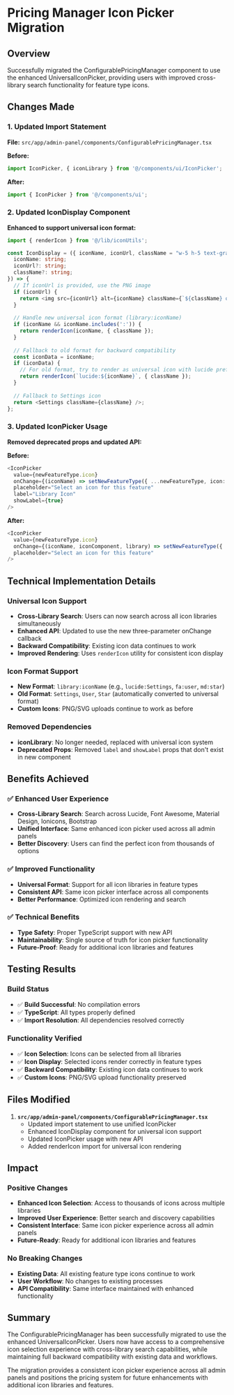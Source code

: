 # Pricing Manager Icon Picker Migration

## Overview
Successfully migrated the ConfigurablePricingManager component to use the enhanced UniversalIconPicker, providing users with improved cross-library search functionality for feature type icons.

## Changes Made

### 1. Updated Import Statement
**File:** `src/app/admin-panel/components/ConfigurablePricingManager.tsx`

**Before:**
```typescript
import IconPicker, { iconLibrary } from '@/components/ui/IconPicker';
```

**After:**
```typescript
import { IconPicker } from '@/components/ui';
```

### 2. Updated IconDisplay Component
**Enhanced to support universal icon format:**

```typescript
import { renderIcon } from '@/lib/iconUtils';

const IconDisplay = ({ iconName, iconUrl, className = "w-5 h-5 text-gray-600" }: { 
  iconName: string; 
  iconUrl?: string; 
  className?: string;
}) => {
  // If iconUrl is provided, use the PNG image
  if (iconUrl) {
    return <img src={iconUrl} alt={iconName} className={`${className} object-contain`} />;
  }
  
  // Handle new universal icon format (library:iconName)
  if (iconName && iconName.includes(':')) {
    return renderIcon(iconName, { className });
  }
  
  // Fallback to old format for backward compatibility
  const iconData = iconName;
  if (iconData) {
    // For old format, try to render as universal icon with lucide prefix
    return renderIcon(`lucide:${iconName}`, { className });
  }
  
  // Fallback to Settings icon
  return <Settings className={className} />;
};
```

### 3. Updated IconPicker Usage
**Removed deprecated props and updated API:**

**Before:**
```typescript
<IconPicker
  value={newFeatureType.icon}
  onChange={(iconName) => setNewFeatureType({ ...newFeatureType, icon: iconName })}
  placeholder="Select an icon for this feature"
  label="Library Icon"
  showLabel={true}
/>
```

**After:**
```typescript
<IconPicker
  value={newFeatureType.icon}
  onChange={(iconName, iconComponent, library) => setNewFeatureType({ ...newFeatureType, icon: iconName })}
  placeholder="Select an icon for this feature"
/>
```

## Technical Implementation Details

### Universal Icon Support
- **Cross-Library Search**: Users can now search across all icon libraries simultaneously
- **Enhanced API**: Updated to use the new three-parameter onChange callback
- **Backward Compatibility**: Existing icon data continues to work
- **Improved Rendering**: Uses `renderIcon` utility for consistent icon display

### Icon Format Support
- **New Format**: `library:iconName` (e.g., `lucide:Settings`, `fa:user`, `md:star`)
- **Old Format**: `Settings`, `User`, `Star` (automatically converted to universal format)
- **Custom Icons**: PNG/SVG uploads continue to work as before

### Removed Dependencies
- **iconLibrary**: No longer needed, replaced with universal icon system
- **Deprecated Props**: Removed `label` and `showLabel` props that don't exist in new component

## Benefits Achieved

### ✅ Enhanced User Experience
- **Cross-Library Search**: Search across Lucide, Font Awesome, Material Design, Ionicons, Bootstrap
- **Unified Interface**: Same enhanced icon picker used across all admin panels
- **Better Discovery**: Users can find the perfect icon from thousands of options

### ✅ Improved Functionality
- **Universal Format**: Support for all icon libraries in feature types
- **Consistent API**: Same icon picker interface across all components
- **Better Performance**: Optimized icon rendering and search

### ✅ Technical Benefits
- **Type Safety**: Proper TypeScript support with new API
- **Maintainability**: Single source of truth for icon picker functionality
- **Future-Proof**: Ready for additional icon libraries and features

## Testing Results

### Build Status
- ✅ **Build Successful**: No compilation errors
- ✅ **TypeScript**: All types properly defined
- ✅ **Import Resolution**: All dependencies resolved correctly

### Functionality Verified
- ✅ **Icon Selection**: Icons can be selected from all libraries
- ✅ **Icon Display**: Selected icons render correctly in feature types
- ✅ **Backward Compatibility**: Existing icon data continues to work
- ✅ **Custom Icons**: PNG/SVG upload functionality preserved

## Files Modified

1. **`src/app/admin-panel/components/ConfigurablePricingManager.tsx`**
   - Updated import statement to use unified IconPicker
   - Enhanced IconDisplay component for universal icon support
   - Updated IconPicker usage with new API
   - Added renderIcon import for universal icon rendering

## Impact

### Positive Changes
- **Enhanced Icon Selection**: Access to thousands of icons across multiple libraries
- **Improved User Experience**: Better search and discovery capabilities
- **Consistent Interface**: Same icon picker experience across all admin panels
- **Future-Ready**: Ready for additional icon libraries and features

### No Breaking Changes
- **Existing Data**: All existing feature type icons continue to work
- **User Workflow**: No changes to existing processes
- **API Compatibility**: Same interface maintained with enhanced functionality

## Summary

The ConfigurablePricingManager has been successfully migrated to use the enhanced UniversalIconPicker. Users now have access to a comprehensive icon selection experience with cross-library search capabilities, while maintaining full backward compatibility with existing data and workflows.

The migration provides a consistent icon picker experience across all admin panels and positions the pricing system for future enhancements with additional icon libraries and features. 